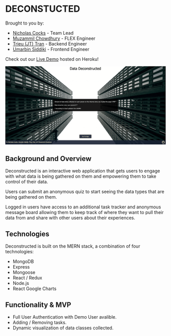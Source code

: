# DECONSTUCTED
Brought to you by:
+ [Nicholas Cocks](https://github.com/NicholasCocks) - Team Lead
+ [Muzammil Chowdhury](https://github.com/Muz-98) - FLEX Engineer 
+ [Trieu (JT) Tran](https://github.com/trieutrue) - Backend Engineer
+ [Umarbin Siddiki](github.com/usiddiki97) - Frontend Engineer

Check out our [Live Demo](http://deconstructed.herokuapp.com/) hosted on Heroku!

![Splash Page](./splash_page.gif)

## Background and Overview
Deconstructed is an interactive web application that gets users to engage with what data is being gathered on them and empowering them to take control of their data.

Users can submit an anonymous quiz to start seeing the data types that are being gathered on them.

Logged in users have access to an additional task tracker and anonymous message board allowing them to keep track of where they want to pull their data from and share with other users about their experiences.

## Technologies 

Deconstructed is built on the MERN stack, a combination of four technologies:
+ MongoDB
+ Express
+ Mongoose
+ React / Redux
+ Node.js 
+ React Google Charts

## Functionality & MVP
+ Full User Authentication with Demo User avalible.
+ Adding / Removing tasks.
+ Dynamic visualization of data classes collected.
